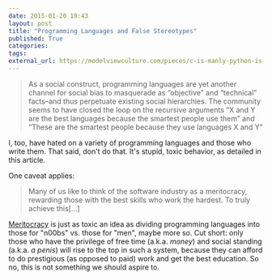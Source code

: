 ```yaml
---
date: 2015-01-20 19:43
layout: post
title: "Programming Languages and False Stereotypes"
published: True
categories:
tags:
external_url: https://modelviewculture.com/pieces/c-is-manly-python-is-for-n00bs-how-false-stereotypes-turn-into-technical-truths
---
```


>As a social construct, programming languages are yet another channel for social bias to masquerade as “objective” and “technical” facts–and thus perpetuate existing social hierarchies. The community seems to have closed the loop on the recursive arguments “X and Y are the best languages because the smartest people use them” and “These are the smartest people because they use languages X and Y”

I, too, have hated on a variety of programming languages and those who write them. That said, don't do that. It's stupid, toxic behavior, as detailed in this article.

One caveat applies:

>Many of us like to think of the software industry as a meritocracy, rewarding those with the best skills who work the hardest. To truly achieve this[…]

[Meritocracy](http://en.wikipedia.org/wiki/The_Rise_of_the_Meritocracy) is just as toxic an idea as dividing programming languages into those for "n00bs" vs. those for "men", maybe more so. Cut short: only those who have the privilege of free time (a.k.a. *money*) and social standing (a.k.a. *a penis*) will rise to the top in such a system, because they can afford to do prestigious (as opposed to paid) work and get the best education. So no, this is not something we should aspire to.
